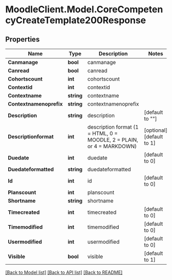 # MoodleClient.Model.CoreCompetencyCreateTemplate200Response

## Properties

Name | Type | Description | Notes
------------ | ------------- | ------------- | -------------
**Canmanage** | **bool** | canmanage | 
**Canread** | **bool** | canread | 
**Cohortscount** | **int** | cohortscount | 
**Contextid** | **int** | contextid | 
**Contextname** | **string** | contextname | 
**Contextnamenoprefix** | **string** | contextnamenoprefix | 
**Description** | **string** | description | [default to ""]
**Descriptionformat** | **int** | description format (1 &#x3D; HTML, 0 &#x3D; MOODLE, 2 &#x3D; PLAIN, or 4 &#x3D; MARKDOWN) | [optional] [default to 1]
**Duedate** | **int** | duedate | [default to 0]
**Duedateformatted** | **string** | duedateformatted | 
**Id** | **int** | id | [default to 0]
**Planscount** | **int** | planscount | 
**Shortname** | **string** | shortname | 
**Timecreated** | **int** | timecreated | [default to 0]
**Timemodified** | **int** | timemodified | [default to 0]
**Usermodified** | **int** | usermodified | [default to 0]
**Visible** | **bool** | visible | [default to 1]

[[Back to Model list]](../README.md#documentation-for-models) [[Back to API list]](../README.md#documentation-for-api-endpoints) [[Back to README]](../README.md)

